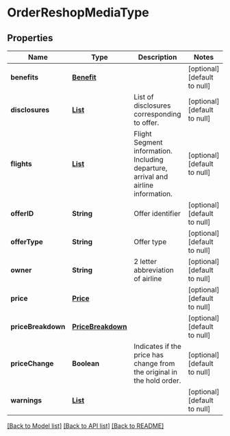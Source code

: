 # OrderReshopMediaType
## Properties

| Name | Type | Description | Notes |
|------------ | ------------- | ------------- | -------------|
| **benefits** | [**Benefit**](Benefit.md) |  | [optional] [default to null] |
| **disclosures** | [**List**](Disclosure.md) | List of disclosures corresponding to offer. | [optional] [default to null] |
| **flights** | [**List**](Flight.md) | Flight Segment information. Including departure, arrival and airline information. | [optional] [default to null] |
| **offerID** | **String** | Offer identifier | [optional] [default to null] |
| **offerType** | **String** | Offer type | [optional] [default to null] |
| **owner** | **String** | 2 letter abbreviation of airline | [optional] [default to null] |
| **price** | [**Price**](Price.md) |  | [optional] [default to null] |
| **priceBreakdown** | [**PriceBreakdown**](PriceBreakdown.md) |  | [optional] [default to null] |
| **priceChange** | **Boolean** | Indicates if the price has change from the original in the hold order. | [optional] [default to null] |
| **warnings** | [**List**](OrderLog.md) |  | [optional] [default to null] |

[[Back to Model list]](../README.md#documentation-for-models) [[Back to API list]](../README.md#documentation-for-api-endpoints) [[Back to README]](../README.md)

